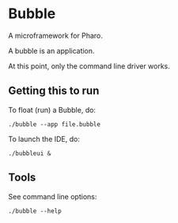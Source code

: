 Bubble
======

A microframework for Pharo.

A bubble is an application.

At this point, only the command line driver works.

## Getting this to run

To float (run) a Bubble, do:

    ./bubble --app file.bubble

To launch the IDE, do:

    ./bubbleui &

## Tools

See command line options:

    ./bubble --help


